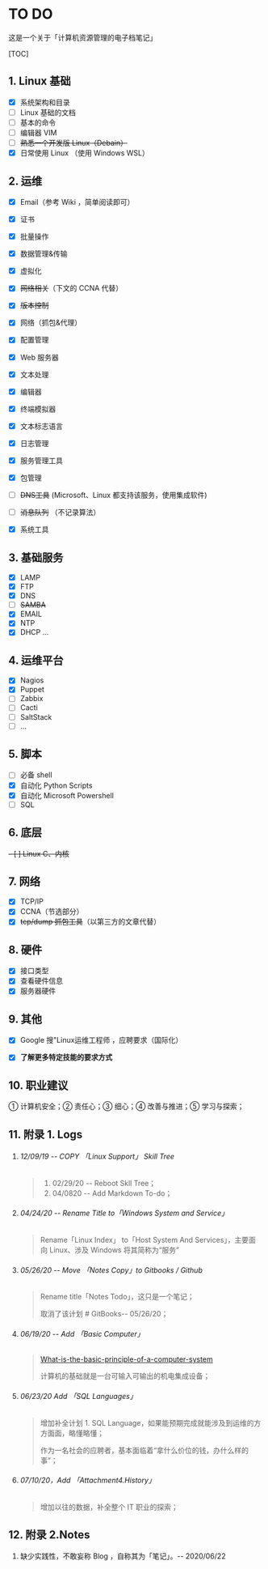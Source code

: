 # TO DO

这是一个关于「计算机资源管理的电子档笔记」

[TOC]

## 1. Linux 基础

- [x] 系统架构和目录
- [ ] Linux 基础的文档
- [ ] 基本的命令
- [ ] 编辑器 VIM
- [ ] ~~熟悉一个开发版 Linux（Debain）~~
- [x] 日常使用 Linux （使用 Windows WSL）

## 2. 运维

- [x] Email（参考 Wiki ，简单阅读即可）

- [x] 证书
- [x] 批量操作
- [x] 数据管理&传输
- [x] 虚拟化
- [x] ~~网络相关~~（下文的 CCNA 代替）
- [x] ~~版本控制~~
- [x] 网络（抓包&代理）
- [x] 配置管理
- [x] Web 服务器
- [x] 文本处理
- [x] 编辑器
- [x] 终端模拟器
- [x] 文本标志语言
- [x] 日志管理
- [x] 服务管理工具
- [x] 包管理
- [ ] ~~DNS工具~~ (Microsoft、Linux 都支持该服务，使用集成软件)
- [ ] ~~消息队列~~ （不记录算法）
- [x] 系统工具


## 3. 基础服务

- [x] LAMP
- [x] FTP
- [x] DNS
- [ ] ~~SAMBA~~
- [x] EMAIL
- [x] NTP
- [x] DHCP
  ...

## 4. 运维平台

- [x] Nagios
- [x] Puppet
- [ ] Zabbix
- [ ] Cacti
- [ ] SaltStack
- [ ] ...

## 5. 脚本

- [ ] 必备 shell
- [x] 自动化 Python Scripts
- [x] 自动化 Microsoft Powershell
- [ ] SQL

## 6. 底层

~~- [ ] Linux C、内核~~

## 7. 网络

- [x] TCP/IP
- [x] CCNA（节选部分）
- [x] ~~tcp/dump 抓包工具~~（以第三方的文章代替）

## 8. 硬件

- [x] 接口类型
- [x] 查看硬件信息
- [x] 服务器硬件

## 9. 其他

- [x] Google 搜"Linux运维工程师 ，应聘要求（国际化）

- [x] **了解更多特定技能的要求方式**

## 10. 职业建议

① 计算机安全；② 责任心；③ 细心；④ 改善与推进；⑤ 学习与探索；

## 11. 附录 1. Logs

1. ###### 12/09/19  -- COPY 「Linux Support」 Skill Tree

   > 1. 02/29/20  -- Reboot Skll Tree；
   > 2. 04/0820  -- Add Markdown To-do；

2. ###### 04/24/20  -- Rename Title to「Windows System and Service」

   > Rename「Linux Index」 to「Host System And Services」，主要面向 Linux、涉及 Windows 将其简称为“服务”

3. ###### 05/26/20  -- Move 「Notes Copy」to Gitbooks / Github 

   > Rename title「Notes Todo」，这只是一个笔记；
   >
   > 取消了该计划 # GitBooks-- 05/26/20；

4. ###### 06/19/20 -- Add 「Basic Computer」

   > [What-is-the-basic-principle-of-a-computer-system](https://www.quora.com/What-is-the-basic-principle-of-a-computer-system)
   >
   > 计算机的基础就是一台可输入可输出的机电集成设备；
   
5. ###### 06/23/20 Add 「SQL Languages」

   > 增加补全计划 1. SQL Language，如果能预期完成就能涉及到运维的方方面面，略懂略懂；
   >
   > 作为一名社会的应聘者，基本面临着“拿什么价位的钱，办什么样的事”；
   
6. ###### 07/10/20，Add 「Attachment4.History」

   > 增加以往的数据，补全整个 IT 职业的探索；

## 12. 附录 2.Notes

1. 缺少实践性，不敢妄称 Blog ，自称其为「笔记」。-- 2020/06/22

